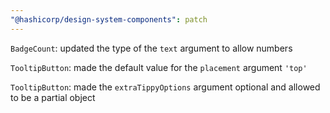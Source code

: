 ```yaml
---
"@hashicorp/design-system-components": patch
---
```


`BadgeCount`: updated the type of the `text` argument to allow numbers

`TooltipButton`: made the default value for the `placement` argument `'top'`

`TooltipButton`: made the `extraTippyOptions` argument optional and allowed to be a partial object
